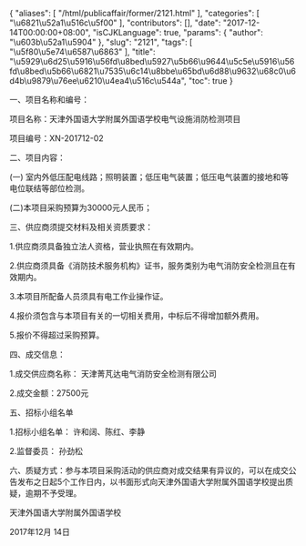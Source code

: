 {
    "aliases": [
        "/html/publicaffair/former/2121.html"
    ],
    "categories": [
        "\u6821\u52a1\u516c\u5f00"
    ],
    "contributors": [],
    "date": "2017-12-14T00:00:00+08:00",
    "isCJKLanguage": true,
    "params": {
        "author": "\u603b\u52a1\u5904"
    },
    "slug": "2121",
    "tags": [
        "\u5f80\u5e74\u6587\u6863"
    ],
    "title": "\u5929\u6d25\u5916\u56fd\u8bed\u5927\u5b66\u9644\u5c5e\u5916\u56fd\u8bed\u5b66\u6821\u7535\u6c14\u8bbe\u65bd\u6d88\u9632\u68c0\u6d4b\u9879\u76ee\u6210\u4ea4\u516c\u544a",
    "toc": true
}

一、项目名称和编号：




项目名称：天津外国语大学附属外国语学校电气设施消防检测项目




项目编号：XN-201712-02




二、项目内容：




(一) 室内外低压配电线路；照明装置；低压电气装置；低压电气装置的接地和等电位联结等部位检测。




(二)本项目采购预算为30000元人民币；




三、供应商须提交材料及相关资质要求：




1.供应商须具备独立法人资格，营业执照在有效期内。




2.供应商须具备《消防技术服务机构》证书，服务类别为电气消防安全检测且在有效期内。




3.本项目所配备人员须具有电工作业操作证。




4.报价须包含与本项目有关的一切相关费用，中标后不得增加额外费用。




5.报价不得超过采购预算。




四、成交信息：




1.成交供应商名称： 天津菁芃达电气消防安全检测有限公司




2.成交金额：27500元




五、招标小组名单




1.招标小组名单： 许和阔、陈红、李静




2.监督委员： 孙劲松




六、质疑方式：参与本项目采购活动的供应商对成交结果有异议的，可以在成交公告发布之日起5个工作日内，以书面形式向天津外国语大学附属外国语学校提出质疑，逾期不予受理。









天津外国语大学附属外国语学校




2017年12月 14日


